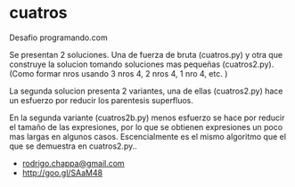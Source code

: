 cuatros
=======

Desafio programando.com

Se presentan 2 soluciones. Una de fuerza de bruta (cuatros.py)
y otra que construye la solucion tomando soluciones mas pequeñas (cuatros2.py).
(Como formar nros usando 3 nros 4, 2 nros 4, 1 nro 4, etc. )

La segunda solucion presenta 2 variantes, una de ellas (cuatros2.py) 
hace un esfuerzo por reducir los parentesis superfluos.

En la segunda variante (cuatros2b.py) menos esfuerzo se hace por reducir el 
tamaño de las expresiones, por lo que se obtienen expresiones un poco mas 
largas en algunos casos. Escencialmente es el mismo algoritmo que
el que se demuestra en cuatros2.py..

- rodrigo.chappa@gmail.com
- http://goo.gl/SAaM48

